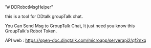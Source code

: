 "# DDRobotMsgHelper" 

this is a tool for DDtalk groupTalk chat.

You Can Send Msg to GroupTalk Chat, It just need you know this GroupTalk's Robot Token.


API web : https://open-doc.dingtalk.com/microapp/serverapi2/qf2nxq